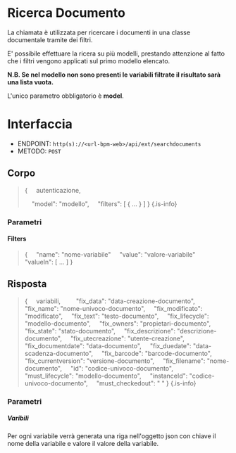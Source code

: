 # Ricerca Documento
La chiamata è utilizzata per ricercare i documenti in una classe documentale tramite dei filtri.

E' possibile effettuare la ricera su più modelli, prestando attenzione al fatto che i filtri vengono applicati sul primo modello elencato.

**N.B. Se nel modello non sono presenti le variabili filtrate il risultato sarà una lista vuota.**

L'unico parametro obbligatorio è **model**.

# Interfaccia
- ENDPOINT: `http(s)://<url-bpm-web>/api/ext/searchdocuments`
- METODO:	`POST`

## Corpo
> {
> &nbsp;&nbsp;&nbsp; autenticazione,
>
> &nbsp;&nbsp;&nbsp; "model": "modello",
> &nbsp;&nbsp;&nbsp; "filters": [ { ... } ]
> }
{.is-info}

### Parametri

#### Filters
> {
> &nbsp;&nbsp;&nbsp; "name": "nome-variabile"
> &nbsp;&nbsp;&nbsp; "value": "valore-variabile"
> &nbsp;&nbsp;&nbsp; "valueIn": [ ... ]
> }

## Risposta
> {
> &nbsp;&nbsp;&nbsp; variabili,
> &nbsp;&nbsp;&nbsp;
> &nbsp;&nbsp;&nbsp; "fix_data": "data-creazione-documento",
> &nbsp;&nbsp;&nbsp; "fix_name": "nome-univoco-documento",
> &nbsp;&nbsp;&nbsp; "fix_modificato": "modificato",
> &nbsp;&nbsp;&nbsp; "fix_text": "testo-documento",
> &nbsp;&nbsp;&nbsp; "fix_lifecycle": "modello-documento",
> &nbsp;&nbsp;&nbsp; "fix_owners": "propietari-documento",
> &nbsp;&nbsp;&nbsp; "fix_state": "stato-documento",
> &nbsp;&nbsp;&nbsp; "fix_descrizione": "descrizione-documento",
> &nbsp;&nbsp;&nbsp; "fix_utecreazione": "utente-creazione",
> &nbsp;&nbsp;&nbsp; "fix_documentdate": "data-documento",
> &nbsp;&nbsp;&nbsp; "fix_duedate": "data-scadenza-documento",
> &nbsp;&nbsp;&nbsp; "fix_barcode": "barcode-documento",
> &nbsp;&nbsp;&nbsp; "fix_currentversion": "versione-documento",
> &nbsp;&nbsp;&nbsp; "fix_filename": "nome-documento",
> &nbsp;&nbsp;&nbsp; "id": "codice-univoco-documento",
> &nbsp;&nbsp;&nbsp; "must_lifecycle": "modello-documento",
> &nbsp;&nbsp;&nbsp; "instanceId": "codice-univoco-documento",
> &nbsp;&nbsp;&nbsp; "must_checkedout": " "
> }
{.is-info}

### Parametri

##### Varibili
Per ogni variabile verrà generata una riga nell'oggetto json con chiave il nome della variabile e valore il valore della variabile.

